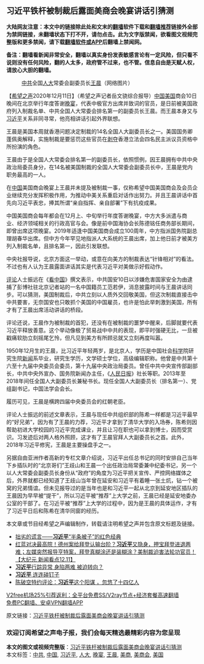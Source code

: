  <h2>习近平铁杆被制裁后露面美商会晚宴讲话引猜测</h2> <p class="notice"><b>大陆网友注意：本文中的链接除此处和文末的<a href="https://github.com/bannedbook/fanqiang" >翻墙</a>软件下载和<a href="https://github.com/killgcd/justmysocks/blob/master/README.md">翻墙推荐</a>链接外全部为禁网链接，未翻墙状态下打不开，请勿点击。此为文字版禁闻，欲看图文视频完整版和更多禁闻，请下载<a href="https://github.com/bannedbook/fanqiang">翻墙软件或APP</a>后翻墙上禁闻网。</p><p>备注：翻墙看新闻非常安全，翻墙以真实身份发表敏感言论有一定风险，但只看不说则没有任何风险，翻的人太多，政府管不过来，也不管。信息自由是天赋人权，请放心大胆的翻墙。</b></p>  <div class="entry"> <figure><figcaption><a href="https://www.bannedbook.org/bnews/tag/%e4%b8%ad%e5%85%b1/" class="st_tag internal_tag" rel="tag" title="标签 中共 下的日志">中共</a>全国<a href="https://www.bannedbook.org/bnews/tag/%E4%BA%BA%E5%A4%A7/" class="st_tag internal_tag" rel="tag" title="标签 人大 下的日志">人大</a>常委会副委员长<a href="https://www.bannedbook.org/bnews/tag/%e7%8e%8b%e6%99%a8/" class="st_tag internal_tag" rel="tag" title="标签 王晨 下的日志">王晨</a>（网络图片）</figcaption></figure> <p>【<span class='wp_keywordlink_affiliate'><a href="https://www.soundofhope.org" title="希望之声" target="_blank">希望之声</a></span>2020年12月11日】（希望之声记者岳文骁综合报导）<span class='wp_keywordlink_affiliate'><a href="https://www.bannedbook.org/" title="中国" target="_blank">中国</a></span><a href="https://www.bannedbook.org/bnews/tag/%e7%be%8e%e5%9b%bd/" class="st_tag internal_tag" rel="tag" title="标签 美国 下的日志">美国</a>商会10日晚间在北京举行年度答谢<a href="https://www.bannedbook.org/bnews/tag/%E6%99%9A%E5%AE%B4/" class="st_tag internal_tag" rel="tag" title="标签 晚宴 下的日志">晚宴</a>，代表中极官方出席并致词的官员，是日前被美国政府列入制裁名单、中共全国人大常委会排名第一的副委员长王晨。而王晨本身又与<a href="https://www.bannedbook.org/bnews/tag/%e4%b9%a0%e8%bf%91%e5%b9%b3/" class="st_tag internal_tag" rel="tag" title="标签 习近平 下的日志">习近平</a>关系非同寻常，他亮相讲话引起外界联想。</p> <p>王晨是美国本周就香港问题决定制裁的14名全国人大副委员长之一。美国国务卿蓬佩奥解释，实施制裁是要惩罚这些官员在<span class='wp_keywordlink'><a href="https://www.bannedbook.org/forum2/topic21.html" title="《剥夺》 黄建民 著" target="_blank">剥夺</a></span>香港立法会四名民主派议员资格中所扮演的角色。</p> <p>王晨由于是全国人大常委会排名第一的副委员长，依照惯例，因王晨拥有中共中央政治局委员身分，在14名被美国制裁的全国人大常委会副委员长中，王晨是党内职务最高的一人。</p>  <p>在<a href="https://www.bannedbook.org/bnews/tag/%E4%B8%AD%E5%9B%BD/" class="st_tag internal_tag" rel="tag" title="标签 中国 下的日志">中国</a>美国商会晚宴上王晨并未提及被制裁一事，仅称希望中国美国商会及会员企业继续充分发挥积极作用，为推动中美关系重启对话作出努力。并且王晨讲话中首先向习近平表忠，捧其所谓“亲自指挥、亲自部署”下有抗疫成果。</p> <p>中国美国商会每年都会在12月上、中旬举行年度答谢晚宴，中方大多派遣与商业、经济领域相关的行政高官与会。像是前中国海协会长陈德铭任商务部长期间，即曾出席这项晚宴。2019年适逢中国美国商会成立100周年，中方指派国务院副总理胡春华出席。但中方今年罕见地指派人大系统的王晨出席，加上他日前才被美方列入制裁名单，且排名第一，因此引发联想。</p> <p>中央社报导说，北京方面这一举动，或意在向美方的制裁表达“针锋相对”的看法。不过也有人认为王晨露面讲话其实是代表习近平对美做示好假动作。</p>  <p><span class='wp_keywordlink_affiliate'><a href="https://www.bannedbook.org/bnews/comments/" title="新闻评论" target="_blank">评论</a></span>人士振远在《<span class='wp_keywordlink_affiliate'><a href="https://www.secretchina.com/" title="看中国" target="_blank">看中国</a></span>》撰文表示，中共国安10日以涉嫌危害国家安全为由逮捕了彭博社驻北京记者站的一名中国籍员工范若伊，消息披露时间与王晨讲话同步。可以猜测，美国制裁后，中共立刻以人质外交回敬美国，但这次制裁直接击中中共要害，无奈国安也只敢抓个美国的中国雇员，也许是怕此举刺激到美国，所有才有了王晨出席活动讲话的桥段。</p> <p>评论还说，王晨作为被制裁的首犯，还没有在被制裁的噩梦中醒来，后脚就要代表习近平释放善意。这个举动像极了贸易战中中共的表现，即平时强硬无比，一旦被戳痛软肋立刻摇尾乞怜，但凡见到美方有所顾忌就又立刻再度叫嚣。</p> <p>1950年12月生的王晨，比习近平年轻两岁，是北京人，学历是中国社会<span class='wp_keywordlink'><a href="https://www.bannedbook.org/forum11/topic309.html" title="禁片：“科学”的棍子" target="_blank">科学</a></span>院研究生院<span class='wp_keywordlink_affiliate'><a href="https://www.bannedbook.org/" title="新闻">新闻</a></span>系毕业，研究生学历，文学硕士学位，高级编辑职称。他曾是中共第十六至十九届中央委员会委员，第十九届中央政治局委员。曾任中共中央宣传部副部长，中共中央外宣办、国务院新闻办主任，《<span class='wp_keywordlink'><a href="https://www.bannedbook.org/forum2/topic109.html" title="透视人民日报" target="_blank">人民日报</a></span>》社长等职。2013年至2018年间任全国人大副委员长兼秘书长。现任全国人大副委员长（排名第一）、党组副书记，中国法学会会长。</p>  <p>履历可见，王晨是横跨四届中央委员会的红朝老臣。</p> <p>评论人士振远的前述文章表示，王晨与现任中共组织部的陈希一样都是习近平最早的“好兄弟”，因为有了王晨的力荐，习近平才拿到了清华大学的入场券，陈希则因帮助初进大学校园的习近平完成课业，并且让习在职也可以拿到博士，因而受赏识。习发迹后对两人格外照顾，这才有了王晨官拜人大副委员长之首。此外，2018年习近平修宪，王晨是主要操盘手之一。</p> <p>另据自由亚洲作者高新的专栏文章介绍说，习近平出任总书记的同时安排自己当年下乡插队时的“北京哥们”王歧山和王晨一个出任政治局常委兼中纪委书记，另一个以人大常委会副委员长身份从“政府”的角度为习近平把关宣传、严控网络媒体之后，外界就都已经知道了王歧山当年曾在延安和习近平有着睡一张土炕，钻一个被窝的兄弟情谊。但未见报导过的是当年也是和习近平一起从北京到延安地区插队的王晨因为早早被“提干”，所以习近平被“推荐”上大学之前，王晨已经是延安地委办公室的干部了。在习近平被“推荐”上大学的过程中，因为是王晨的具体运作，才有了习近平日后和陈希在清华同窗的经历。</p>  <p>本文章或节目经希望之声编辑制作，转载请注明希望之声并包含原文标题及链接。</p> <ul class='op-related-articles' title='相关阅读'> <li><a href='https://www.bannedbook.org/bnews/baitai/20201212/1446274.html' target='_blank'>拙劣的谎言――<b>习近平</b>“半条被子”的红色经典</a></li> <li><a href='https://www.bannedbook.org/bnews/bannedvideo/20201212/1446206.html' target='_blank'>红蓝对决最高院！德州案给拜登认输台阶？<b>习近平</b>又隐身，押宝拜登进退两难；左媒突然报导亨特案，拜登真糊涂还是装糊涂？美制裁迫害法轮功官员！【大纪元 新闻看点12.11】</a></li> <li><a href='https://www.bannedbook.org/bnews/cbnews/20201212/1446100.html' target='_blank'><b>习近平</b>行踪异常 身陷两难 被迫转向？</a></li> <li><a href='https://www.bannedbook.org/bnews/topimagenews/20201212/1446093.html' target='_blank'><b>习近平</b> 连连碰钉子</a></li> <li><a href='https://www.bannedbook.org/bnews/cbnews/20201212/1446083.html' target='_blank'>陈破空特约评论：<b>习近平</b>这个阳谋 ，忽悠了十四亿人</a></li> </ul> <p class="texttj"> <a href="https://www.bannedbook.org/forum23/topic22702.html" target="_blank">V2free机场25%引荐返利：全平台免费SS/V2ray节点+经济套餐高速翻墙</a><br/> <a href="https://github.com/bannedbook/fanqiang/wiki/%E7%A6%81%E9%97%BB%E7%BD%91%E5%AE%89%E5%8D%93%E7%BF%BB%E5%A2%99%E6%96%B0%E9%97%BBAPP" target="_blank">免费PC翻墙、安卓VPN翻墙APP</a></p><p>原文链接：<a class="src_link"  href="https://www.soundofhope.org/post/452797" target="_blank">习近平铁杆被制裁后露面美商会晚宴讲话引猜测</a></p> <h3>欢迎订阅希望之声电子报，我们会每天精选最精彩内容为您呈现</h3> </p><a name='sharetosocial'></a>       <div><b>本文的图文或视频完整版</b>：<a href='https://www.bannedbook.org/bnews/comments/20201212/1446295.html'>习近平铁杆被制裁后露面美商会晚宴讲话引猜测</a></div>  </div><!--END ENTRY--> <div class="postfooter"> <div>本文标签：<a href="https://www.bannedbook.org/bnews/tag/%e4%b8%ad%e5%85%b1/" rel="tag">中共</a>, <a href="https://www.bannedbook.org/bnews/tag/%E4%B8%AD%E5%9B%BD/" rel="tag">中国</a>, <a href="https://www.bannedbook.org/bnews/tag/%e4%b9%a0%e8%bf%91%e5%b9%b3/" rel="tag">习近平</a>, <a href="https://www.bannedbook.org/bnews/tag/%E4%BA%BA%E5%A4%A7/" rel="tag">人大</a>, <a href="https://www.bannedbook.org/bnews/tag/%E6%99%9A%E5%AE%B4/" rel="tag">晚宴</a>, <a href="https://www.bannedbook.org/bnews/tag/%e7%8e%8b%e6%99%a8/" rel="tag">王晨</a>, <a href="https://www.bannedbook.org/bnews/tag/%E7%BE%8E%E5%95%86/" rel="tag">美商</a>, <a href="https://www.bannedbook.org/bnews/tag/%E7%BE%8E%E5%95%86%E4%BC%9A/" rel="tag">美商会</a>, <a href="https://www.bannedbook.org/bnews/tag/%e7%be%8e%e5%9b%bd/" rel="tag">美国</a></div>  </div><!--END POSTFOOTER--> 